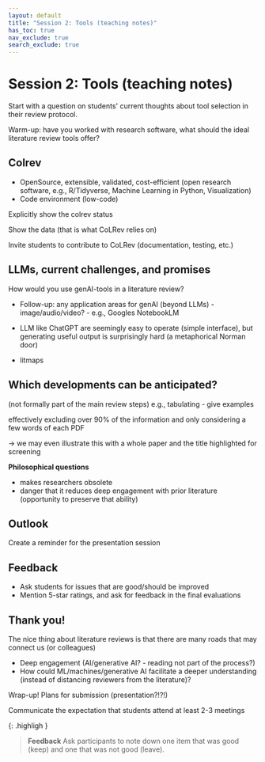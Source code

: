 ```yaml
---
layout: default
title: "Session 2: Tools (teaching notes)"
has_toc: true
nav_exclude: true
search_exclude: true
---
```


# Session 2: Tools (teaching notes)

Start with a question on students' current thoughts about tool selection in their review protocol.

Warm-up: have you worked with research software, what should the ideal literature review tools offer?

<!-- Video: Covidence / HubMEta 

## Self-managed approach: Tools

mention asreview / the spiral model:
https://link.springer.com/article/10.1186/s13643-023-02421-z
-->

## Colrev

- OpenSource, extensible, validated, cost-efficient (open research software, e.g., R/Tidyverse, Machine Learning in Python, Visualization)
- Code environment (low-code)

<!-- 
Highlight that literature review data may be different from typical "reproducible research approaches". Why?
-> Explain the different properties (LRDM), Git
-->

Explicitly show the colrev status

Show the data (that is what CoLRev relies on)

Invite students to contribute to CoLRev (documentation, testing, etc.)

## LLMs, current challenges, and promises

How would you use genAI-tools in a literature review?

- Follow-up: any application areas for genAI (beyond LLMs) - image/audio/video? - e.g., Googles NotebookLM

- LLM like ChatGPT are seemingly easy to operate (simple interface), but generating useful output is surprisingly hard (a metaphorical Norman door)
- litmaps

## Which developments can be anticipated?

(not formally part of the main review steps)
 e.g., tabulating  - give examples 
 
effectively excluding over 90% of the information and only considering a few words of each PDF

-> we may even illustrate this with a whole paper and the title highlighted for screening

**Philosophical questions**

- makes researchers obsolete
- danger that it reduces deep engagement with prior literature (opportunity to preserve that ability)

## Outlook

Create a reminder for the presentation session

## Feedback

- Ask students for issues that are good/should be improved
- Mention 5-star ratings, and ask for feedback in the final evaluations

## Thank you!

The nice thing about literature reviews is that there are many roads that may connect us (or colleagues)

- Deep engagement (AI/generative AI? - reading not part of the process?)
- How could ML/machines/generative AI facilitate a deeper understanding (instead of distancing reviewers from the literature)?

Wrap-up! Plans for submission (presentation?!?!)

Communicate the expectation that students attend at least 2-3 meetings

{: .highligh }
> **Feedback**
> Ask participants to note down one item that was good (keep) and one that was not good (leave).